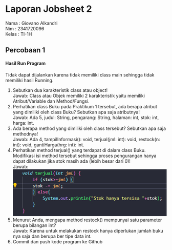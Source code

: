 # Laporan Jobsheet 2

Nama : Giovano Alkandri  
Nim : 2341720096  
Kelas : TI-1H

## Percobaan 1

#### Hasil Run Program

Tidak dapat dijalankan karena tidak memiliki class main sehingga tidak memiliki hasil Running.

1. Sebutkan dua karakteristik class atau object!  
   Jawab: Class atau Objek memiliki 2 karakteristik yaitu memiliki Atribut/Variable dan Method/Fungsi.
2. Perhatikan class Buku pada Praktikum 1 tersebut, ada berapa atribut yang dimiliki oleh class Buku? Sebutkan apa saja atributnya!  
   Jawab: Ada 5, judul: String, pengarang: String, halaman: int, stok: int, harga: int.
3. Ada berapa method yang dimiliki oleh class tersebut? Sebutkan apa saja methodnya!  
   Jawab: Ada 4, tampilInformasi(): void, terjual(jml: int): void, restock(n: int): void, gantiHarga(hrg: int): int.
4. Perhatikan method terjual() yang terdapat di dalam class Buku. Modifikasi isi method tersebut sehingga proses pengurangan hanya dapat dilakukan jika stok masih ada (lebih besar dari 0)!  
   Jawab: ![alt text](image.png)
5. Menurut Anda, mengapa method restock() mempunyai satu parameter berupa bilangan int?  
   Jawab: Karena untuk melakukan restock hanya diperlukan jumlah buku nya saja dan berupa ber tipe data int.
6. Commit dan push kode program ke Github
